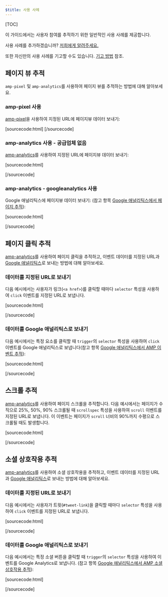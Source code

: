 ```yaml
---
$title: 사용 사례
---
```

[TOC]

이 가이드에서는 사용자 참여를 추적하기 위한 일반적인 사용 사례를 제공합니다.

사용 사례를 추가하겠습니까?
[저희에게 알려주세요.](https://github.com/ampproject/docs/issues/new)

또한 자신만의 사용 사례를 기고할 수도 있습니다.
[기고 방법](https://www.ampproject.org/docs/support/contribute.html) 참조.

## 페이지 뷰 추적

`amp-pixel` 및 `amp-analytics`를 사용하여 페이지 뷰를 추적하는 방법에 대해 알아보세요.

### amp-pixel 사용

[amp-pixel](/docs/reference/amp-pixel.html)을
사용하여 지정된 URL에 페이지뷰 데이터 보내기:

[sourcecode:html]
<amp-pixel src="https://foo.com/pixel?"></amp-pixel>
[/sourcecode]

### amp-analytics 사용 - 공급업체 없음

[amp-analytics](/docs/reference/extended/amp-analytics.html)를
사용하여 지정된 URL에 페이지뷰 데이터 보내기:

[sourcecode:html]
<amp-analytics>
<script type="application/json">
{
  "requests": {
    "pageview": "https://example.com/analytics?url=${canonicalUrl}&title=${title}&acct=${account}"
  },
  "vars": {
    "account": "ABC123"
  },
  "triggers": {
    "trackPageview": {
      "on": "visible",
      "request": "pageview"
    }
  }
}
</script>
</amp-analytics>
[/sourcecode]

### amp-analytics - googleanalytics 사용

Google 애널리틱스에 페이지뷰 데이터 보내기:
(참고 항목 [Google 애널리틱스에서 페이지 추적](https://developers.google.com/analytics/devguides/collection/amp-analytics/#page_tracking)):

[sourcecode:html]
<amp-analytics type="googleanalytics" id="analytics1">
<script type="application/json">
{
  "vars": {
    "account": "UA-XXXXX-Y"  // Replace with your property ID.
  },
  "triggers": {
    "trackPageview": {  // Trigger names can be any string. trackPageview is not a required name.
      "on": "visible",
      "request": "pageview"
    }
  }
}
</script>
</amp-analytics>
[/sourcecode]

## 페이지 클릭 추적

[amp-analytics](/docs/reference/extended/amp-analytics.html)를 사용하여 페이지 클릭을 추적하고,
이벤트 데이터를 지정된 URL과
[Google 애널리틱스](https://developers.google.com/analytics/devguides/collection/amp-analytics/)로 보내는
방법에 대해 알아보세요.

### 데이터를 지정된 URL로 보내기

다음 예시에서는 사용자가 링크(`<a href>`)를 클릭할
때마다 `selector` 특성을 사용하여 `click` 이벤트를 지정된 URL로 보냅니다.

[sourcecode:html]
<amp-analytics>
<script type="application/json">
{
  "requests": {
    "event": "https://example.com/analytics?eid=${eventId}&elab=${eventLabel}&acct=${account}"
  },
  "vars": {
    "account": "ABC123"
  },
  "triggers": {
    "trackAnchorClicks": {
      "on": "click",
      "selector": "a",
      "request": "event",
      "vars": {
        "eventId": "42",
        "eventLabel": "clicked on a link"
      }
    }
  }
}
</script>
</amp-analytics>
[/sourcecode]

### 데이터를 Google 애널리틱스로 보내기

다음 예시에서는 특정 요소를 클릭할 때 `trigger`의
`selector` 특성을 사용하여 `click` 이벤트를 Google 애널리틱스로
보냅니다(참고 항목
[Google 애널리틱스에서 AMP 이벤트 추적](https://developers.google.com/analytics/devguides/collection/amp-analytics/#event_tracking)):

[sourcecode:html]
<amp-analytics type="googleanalytics" id="analytics3">
<script type="application/json">
{
  "vars": {
    "account": "UA-XXXXX-Y"  // Replace with your property ID.
  },
  "triggers": {
    "trackClickOnHeader" : {
      "on": "click",
      "selector": "#header",
      "request": "event",
      "vars": {
        "eventCategory": "ui-components",
        "eventAction": "header-click"
      }
    }
  }
}
</script>
</amp-analytics>
[/sourcecode]

## 스크롤 추적

[amp-analytics](/docs/reference/extended/amp-analytics.html)를 사용하여 페이지 스크롤을 추적합니다.
다음 예시에서는 페이지가 수직으로 25%, 50%, 90% 스크롤될
때 `scrollspec` 특성을 사용하여 `scroll` 이벤트를 지정된 URL로 보냅니다.
이 이벤트는 페이지가 `scroll` 너비의 90%까지 수평으로 스크롤될
때도 발생합니다.

[sourcecode:html]
<amp-analytics>
<script type="application/json">
{
  "requests": {
    "event": "https://example.com/analytics?eid=${eventId}&elab=${eventLabel}&acct=${account}"
  },
  "vars": {
    "account": "ABC123"
  },
  "triggers": {
    "scrollPings": {
      "on": "scroll",
      "scrollSpec": {
        "verticalBoundaries": [25, 50, 90],
        "horizontalBoundaries": [90]
      }
    }
  }
}
</script>
</amp-analytics>
[/sourcecode]

## 소셜 상호작용 추적

[amp-analytics](/docs/reference/extended/amp-analytics.html)를 사용하여 소셜 상호작용을 추적하고,
이벤트 데이터를 지정된 URL과
[Google 애널리틱스](https://developers.google.com/analytics/devguides/collection/amp-analytics/)로 보내는
방법에 대해 알아보세요.

### 데이터를 지정된 URL로 보내기

다음 예시에서는 사용자가 트윗(`#tweet-link`)을 클릭할
때마다 `selector` 특성을 사용하여 `click` 이벤트를 지정된 URL로 보냅니다.

[sourcecode:html]
<amp-analytics>
<script type="application/json">
{
  "requests": {
    "event": "https://example.com/analytics?eid=${eventId}&elab=${eventLabel}&acct=${account}"
  },
  "vars": {
    "account": "ABC123"
  },
  "triggers": {
    "trackClickOnTwitterLink": {
      "on": "click",
      "selector": "#tweet-link",
      "request": "event",
      "vars": {
        "eventId": "43",
        "eventLabel": "clicked on a tweet link"
      }
    }
  }
}
</script>
</amp-analytics>
[/sourcecode]

### 데이터를 Google 애널리틱스로 보내기

다음 예시에서는 특정 소셜 버튼을 클릭할 때 `trigger`의
`selector` 특성을 사용하여 이벤트를 Google Analytics로 보냅니다.
(참고 항목
[Google 애널리틱스에서 AMP 소셜 상호작용 추적](https://developers.google.com/analytics/devguides/collection/amp-analytics/#social_interactions)):

[sourcecode:html]
<amp-analytics type="googleanalytics" id="analytics4">
<script type="application/json">
{
  "vars": {
    "account": "UA-XXXXX-Y" // Replace with your property ID.
  },
  "triggers": {
    "trackClickOnTwitterLink" : {
      "on": "click",
      "selector": "#tweet-link",
      "request": "social",
      "vars": {
          "socialNetwork": "twitter",
          "socialAction": "tweet",
          "socialTarget": "https://www.examplepetstore.com"
      }
    }
  }
}
</script>
</amp-analytics>
[/sourcecode]
